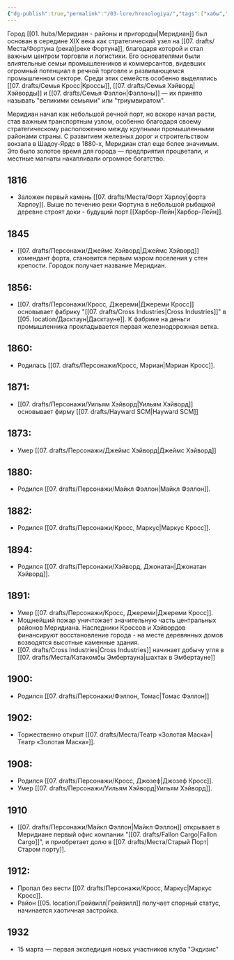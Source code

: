 ```yaml
---
{"dg-publish":true,"permalink":"/03-lore/hronologiya/","tags":["хабы","событие"]}
---
```


Город [[01. hubs/Меридиан - районы и пригороды\|Меридиан]] был основан в середине XIX века как стратегический узел на [[07. drafts/Места/Фортуна (река)\|реке Фортуна]], благодаря которой и стал важным центром торговли и логистики. Его основателями были влиятельные семьи промышленников и коммерсантов, видевших огромный потенциал в речной торговле и развивающемся промышленном секторе. 
Среди этих семейств особенно выделялись [[07. drafts/Семья Кросс\|Кроссы]], [[07. drafts/Семья Хэйворд\|Хэйворды]] и [[07. drafts/Семья Фэллон\|Фэллоны]] — их принято называть "великими семьями" или "триумвиратом".   

Меридиан начал как небольшой речной порт, но вскоре начал расти, став важным транспортным узлом, особенно благодаря своему стратегическому расположению между крупными промышленными районами страны. С развитием железных дорог и строительством вокзала в Шадоу-Ярдс в 1880-х, Меридиан стал еще более значимым. Это было золотое время для города — предприятия процветали, и местные магнаты накапливали огромное богатство.
## 1816
- Заложен первый камень [[07. drafts/Места/Форт Харлоу\|форта Харлоу]]. Выше по течению реки Фортуна в небольшой рыбацкой деревне строят доки - будущий порт [[Харбор-Лейн\|Харбор-Лейн]].
## 1845
- [[07. drafts/Персонажи/Джеймс Хэйворд\|Джеймс Хэйворд]] комендант форта, становится первым мэром поселения у стен крепости. Городок получает название Меридиан.
## 1856: 
- [[07. drafts/Персонажи/Кросс, Джереми\|Джереми Кросс]] основывает фабрику "[[07. drafts/Cross Industries\|Cross Industries]]" в [[05. location/Дасктаун\|Дасктауне]]. К фабрике на деньги промышленника прокладывается первая железнодорожная ветка. 
## 1860:
- Родилась [[07. drafts/Персонажи/Кросс, Мэриан\|Мэриан Кросс]].
## 1871:
- [[07. drafts/Персонажи/Уильям Хэйворд\|Уильям Хэйворд]] основывает фирму [[07. drafts/Hayward SCM\|Hayward SCM]]
## 1873:
- Умер [[07. drafts/Персонажи/Джеймс Хэйворд\|Джеймс Хэйворд]] 
## 1880:
- Родился [[07. drafts/Персонажи/Майкл Фэллон\|Майкл Фэллон]].
## 1882: 
- Родился [[07. drafts/Персонажи/Кросс, Маркус\|Маркус Кросс]]. 
## 1894:
- Родился [[07. drafts/Персонажи/Хэйворд, Джонатан\|Джонатан Хэйворд]].  
## 1891: 
- Умер [[07. drafts/Персонажи/Кросс, Джереми\|Джереми Кросс]]. 
- Мощнейший пожар уничтожает значительную часть центральных районов Меридиана. Наследники Кроссов и Хэйвордов финансируют восстановление города - на месте деревянных домов возводятся высотные каменные здания.
- [[07. drafts/Cross Industries\|Cross Industries]] начинает добычу угля в [[07. drafts/Места/Катакомбы Эмбертауна\|шахтах в Эмбертауне]]
## 1900:
- Родился [[07. drafts/Персонажи/Фэллон, Томас\|Томас Фэллон]]
## 1902:
- Торжественно открыт [[07. drafts/Места/Театр «Золотая Маска»\|Театр «Золотая Маска»]].
## 1908: 
- Родился [[07. drafts/Персонажи/Кросс, Джозеф\|Джозеф Кросс]].
- Умер [[07. drafts/Персонажи/Уильям Хэйворд\|Уильям Хэйворд]]. 
## 1910
- [[07. drafts/Персонажи/Майкл Фэллон\|Майкл Фэллон]] открывает в Меридиане первый офис компании "[[07. drafts/Fallon Cargo\|Fallon Cargo]]", и приобретает долю в [[07. drafts/Места/Старый Порт\|Старом порту]].
## 1912: 
- Пропал без вести [[07. drafts/Персонажи/Кросс, Маркус\|Маркус Кросс]].  
- Район [[05. location/Грейвилл\|Грейвилл]] получает спорный статус, начинается хаотичная застройка. 
## 1932
- 15 марта — первая экспедиция новых участников клуба "Экдизис"